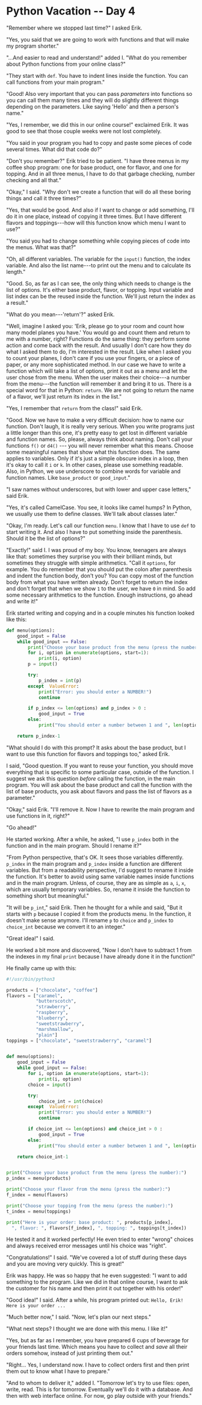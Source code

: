 # Python Vacation -- Day 4

"Remember where we stopped last time?" I asked Erik.

"Yes, you said that we are going to work with functions and that will make my program shorter."

"...And easier to read and understand!" added I. "What do you remember about Python functions from your online class?"

"They start with `def`. You have to indent lines inside the function. You can call functions from your main program."

"Good! Also very important that you can pass _parameters_ into functions so you can call them many times and they will do slightly different things depending on the parameters. Like saying 'Hello' and then a person's name."

"Yes, I remember, we did this in our online course!" exclaimed Erik. It was good to see that those couple weeks were not lost completely.

"You said in your program you had to copy and paste some pieces of code several times. What did that code do?"

"Don't you remember?" Erik tried to be patient. "I have three menus in my coffee shop program: one for base product, one for flavor, and one for topping. And in all three menus, I have to do that garbage checking, number checking and all that."

"Okay," I said. "Why don't we create a function that will do all these boring things and call it three times?"

"Yes, that would be good. And also if I want to change or add something, I'll do it in one place, instead of copying it three times. But I have different flavors and toppings---how will this function know which menu I want to use?"

"You said you had to change something while copying pieces of code into the menus. What was that?"

"Oh, all different variables. The variable for the `input()` function, the index variable. And also the list name---to print out the menu and to calculate its length."

"Good. So, as far as I can see, the only thing which needs to change is the list of options. It's either base product, flavor, or topping. Input variable and list index can be the reused inside the function. We'll just return the index as a result."

"What do you mean---'return'?" asked Erik.

"Well, imagine I asked you: 'Erik, please go to your room and count how many model planes you have.' You would go and count them and return to me with a number, right? Functions do the same thing: they perform some action and come back with the result. And usually I don't care how they do what I asked them to do, I'm interested in the result. Like when I asked you to count your planes, I don't care if you use your fingers, or a piece of paper, or any more sophisticated method. In our case we have to write a function which will take a list of options, print it out as a menu and let the user chose from the menu. When the user makes their choice---a number from the menu---the function will remember it and bring it to us. There is a special word for that in Python: `return`. We are not going to return the name of a flavor, we'll just return its index in the list."

"Yes, I remember that `return` from the class!" said Erik.

"Good. Now we have to make a very difficult decision: how to name our function. Don't laugh, it is really very serious. When you write programs just a little longer than this one, it's pretty easy to get lost in different variable and function names. So, please, always think about naming. Don't call your functions `f()` or `d4()` --- you will never remember what this means. Choose some meaningful names that show what this function does. The same applies to variables. Only if it's just a simple obscure index in a loop, then it's okay to call it `i` or `k`. In other cases, please use something readable. Also, in Python, we use underscore to combine words for variable and function names. Like  `base_product` or `good_input`."

"I saw names without underscores, but with lower and upper case letters," said Erik.

"Yes, it's called CamelCase. You see, it looks like camel humps? In Python, we usually use them to define classes. We'll talk about classes later."

"Okay, I'm ready. Let's call our function `menu`. I know that I have to use `def` to start writing it. And also I have to put something inside the parenthesis. Should it be the list of options?"

"Exactly!" said I. I was proud of my boy. You know, teenagers are always like that: sometimes they surprise you with their brilliant minds, but sometimes they struggle with simple arithmetics. "Call it `options`, for example. You do remember that you should put the colon after parenthesis and indent the function body, don't you? You can copy most of the function body from what you have written already. Don't forget to return the index and don't forget that when we show `1` to the user, we have `0` in mind. So add some necessary arithmetics to the function. Enough instructions, go ahead and write it!"

Erik started writing and copying and in a couple minutes his function looked like this:

```python
def menu(options):
    good_input = False
    while good_input == False:
        print("Choose your base product from the menu (press the number):")
        for i, option in enumerate(options, start=1):
            print(i, option)
        p = input()

        try:
            p_index = int(p)
        except  ValueError:
            print("Error: you should enter a NUMBER!")
            continue

        if p_index <= len(options) and p_index > 0 :
            good_input = True
        else:
            print("You should enter a number between 1 and ", len(options))

    return p_index-1
```

"What should I do with this prompt? It asks about the base product, but I want to use this function for flavors and toppings too," asked Erik.

I said, "Good question. If you want to reuse your function, you should move everything that is specific to some particular case, outside of the function. I suggest we ask this question _before_ calling the function, in the main program. You will ask about the base product and call the function with the list of base products, you ask about flavors and pass the list of flavors as a parameter."

"Okay," said Erik. "I'll remove it. Now I have to rewrite the main program and use functions in it, right?"

"Go ahead!"

He started working. After a while, he asked, "I use `p_index` both in the function and in the main program. Should I rename it?"

"From Python perspective, that's OK. It sees those variables differently. `p_index` in the main program and `p_index` inside a function are different variables. But from a readability perspective, I'd suggest to rename it inside the function. It's better to avoid using same variable names inside functions and in the main program. Unless, of course, they are as simple as `a`, `i`, `x`, which are usually temporary variables. So, rename it inside the function to something short but meaningful."

"It will be `p_int`," said Erik. Then he thought for a while and said, "But it starts with `p` because I copied it from the products menu. In the function, it doesn't make sense anymore. I'll rename `p` to `choice` and `p_index` to `choice_int` because we convert it to an integer."

"Great idea!" I said.

He worked a bit more and discovered, "Now I don't have to subtract 1 from the indexes in my final `print` because I have already done it in the function!"

He finally came up with this:

```python
#!/usr/bin/python3

products = ["chocolate", "coffee"]
flavors = ["caramel",
           "butterscotch",
           "strawberry",
           "raspberry",
           "blueberry",
           "sweetstrawberry",
           "marshmallow",
           "plain"]
toppings = ["chocolate", "sweetstrawberry", "caramel"]


def menu(options):
    good_input = False
    while good_input == False:
        for i, option in enumerate(options, start=1):
            print(i, option)
        choice = input()

        try:
            choice_int = int(choice)
        except  ValueError:
            print("Error: you should enter a NUMBER!")
            continue

        if choice_int <= len(options) and choice_int > 0 :
            good_input = True
        else:
            print("You should enter a number between 1 and ", len(options))

    return choice_int-1


print("Choose your base product from the menu (press the number):")
p_index = menu(products)

print("Choose your flavor from the menu (press the number):")
f_index = menu(flavors)

print("Choose your topping from the menu (press the number):")
t_index = menu(toppings)

print("Here is your order: base product: ", products[p_index], 
  ", flavor: ", flavors[f_index], ", topping: ", toppings[t_index])
```

He tested it and it worked perfectly! He even tried to enter "wrong" choices and always received error messages until his choice was "right".

"Congratulations!" I said. "We've covered a lot of stuff during these days and you are moving very quickly. This is great!"

Erik was happy. He was so happy that he even suggested: "I want to add something to the program. Like we did in that online course, I want to ask the customer for his name and then print it out together with his order!"

"Good idea!" I said. After a while, his program printed out: `Hello, Erik! Here is your order ...`

"Much better now," I said. "Now, let's plan our next steps."

"What next steps? I thought we are done with this menu. I like it!"

"Yes, but as far as I remember, you have prepared 6 cups of beverage for your friends last time. Which means you have to collect and _save_ all their orders somehow, instead of just printing them out."

"Right... Yes, I understand now. I have to collect orders first and then print them out to know what I have to prepare."

"And to whom to deliver it," added I. "Tomorrow let's try to use files: open, write, read. This is for tomorrow. Eventually we'll do it with a database. And then with web interface online. For now, go play outside with your friends."